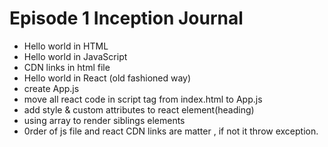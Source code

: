# Episode 1 Inception Journal

 - Hello world in HTML
 - Hello world in JavaScript
 - CDN links in html file
 - Hello world in React (old fashioned way)
 - create App.js 
 - move all  react code in script tag from index.html to App.js
 - add style & custom attributes to react element(heading)
 - using array to render siblings elements
 - 0rder of js file and react CDN links are matter , if not it throw exception.

  